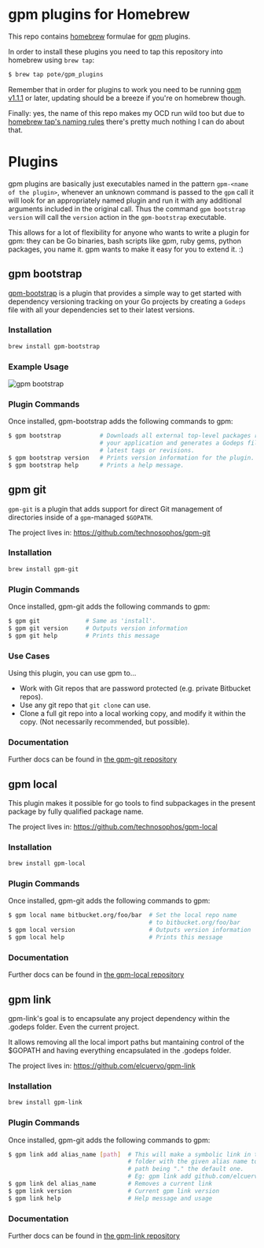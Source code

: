 # gpm plugins for Homebrew

This repo contains [homebrew](http//brew.sh) formulae for [gpm](http://github.com/pote/gpm) plugins.

In order to install these plugins you need to tap this repository into homebrew using `brew tap`:

```bash
$ brew tap pote/gpm_plugins
```

Remember that in order for plugins to work you need to be running [gpm v1.1.1](https://github.com/pote/gpm/releases/tag/v1.1.1) or later, updating should be a breeze if you're on homebrew though.

Finally: yes, the name of this repo  makes my OCD run wild too but due to [homebrew tap's naming rules](https://github.com/Homebrew/homebrew/wiki/brew-tap#naming-conventions-and-limitations) there's pretty much nothing I can do about that.

# Plugins

gpm plugins are basically just executables named in the pattern `gpm-<name of the plugin>`, whenever an unknown command is passed to the `gpm` call it will look for an appropriately named plugin and run it with any additional arguments included in the original call. Thus the command `gpm bootstrap version` will call the `version` action in the `gpm-bootstrap` executable.

This allows for a lot of flexibility for anyone who wants to write a plugin for gpm: they can be Go binaries, bash scripts like gpm, ruby gems, python packages, you name it. gpm wants to make it easy for you to extend it. :)

## gpm bootstrap

[gpm-bootstrap](https://github.com/pote/gpm-bootstrap) is a plugin that provides a simple way to get started with dependency versioning tracking on your Go projects by creating a `Godeps` file with all your dependencies set to their latest versions.

### Installation

```bash
brew install gpm-bootstrap
```

### Example Usage
![gpm bootstrap](https://raw.github.com/pote/gpm-bootstrap/master/gpm_bootstrap.gif)

### Plugin Commands

Once installed, gpm-bootstrap adds the following commands to gpm:

```bash
$ gpm bootstrap           # Downloads all external top-level packages required by
                          # your application and generates a Godeps file with their
                          # latest tags or revisions.
$ gpm bootstrap version   # Prints version information for the plugin.
$ gpm bootstrap help      # Prints a help message.
```

## gpm git

`gpm-git` is a plugin that adds support for direct Git management of
directories inside of a `gpm`-managed `$GOPATH`.

The project lives in: https://github.com/technosophos/gpm-git

### Installation

```bash
brew install gpm-git
```

### Plugin Commands

Once installed, gpm-git adds the following commands to gpm:

```bash
$ gpm git             # Same as 'install'.
$ gpm git version     # Outputs version information
$ gpm git help        # Prints this message
```

### Use Cases

Using this plugin, you can use gpm to...

* Work with Git repos that are password protected (e.g. private
  Bitbucket repos).
* Use any git repo that `git clone` can use.
* Clone a full git repo into a local working copy, and modify it within
  the copy. (Not necessarily recommended, but possible).

### Documentation

Further docs can be found in [the gpm-git repository](https://github.com/technosophos/gpm-git)

## gpm local

This plugin makes it possible for go tools to find subpackages in the present package by fully qualified package name.

The project lives in: https://github.com/technosophos/gpm-local

### Installation

```bash
brew install gpm-local
```

### Plugin Commands

Once installed, gpm-git adds the following commands to gpm:

```bash
$ gpm local name bitbucket.org/foo/bar  # Set the local repo name
                                        # to bitbucket.org/foo/bar
$ gpm local version                     # Outputs version information
$ gpm local help                        # Prints this message
```

### Documentation

Further docs can be found in [the gpm-local repository](https://github.com/technosophos/gpm-local)

## gpm link

gpm-link's goal is to encapsulate any project dependency within the .godeps folder. Even the current project.

It allows removing all the local import paths but mantaining control of the $GOPATH and having everything encapsulated in the .godeps folder.

The project lives in: https://github.com/elcuervo/gpm-link

### Installation

```bash
brew install gpm-link
```

### Plugin Commands

Once installed, gpm-git adds the following commands to gpm:

```bash
$ gpm link add alias_name [path]  # This will make a symbolic link in the .godeps
                                  # folder with the given alias name to a given
                                  # path being "." the default one.
                                  # Eg: gpm link add github.com/elcuervo/minimalweather .
$ gpm link del alias_name         # Removes a current link
$ gpm link version                # Current gpm link version
$ gpm link help                   # Help message and usage
```

### Documentation

Further docs can be found in [the gpm-link repository](https://github.com/elcuervo/gpm-link)
